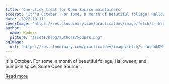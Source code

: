 ```yaml
---
title: 'One-click treat for Open Source maintainers'
excerpt: 'It''s October. For some, a month of beautiful foliage, Halloween, and pumpkin spice. Some Open Source...'
date: '2022-10-11'
coverImage: 'https://res.cloudinary.com/practicaldev/image/fetch/s--WshWhDWt--/c_imagga_scale,f_auto,fl_progressive,h_420,q_auto,w_1000/https://dev-to-uploads.s3.amazonaws.com/uploads/articles/aq9p8v4m5smkfpv2hvsi.png'
author:
  name: Koders
  picture: "assets/blog/authors/koders.png"
ogImage:
  url: 'https://res.cloudinary.com/practicaldev/image/fetch/s--WshWhDWt--/c_imagga_scale,f_auto,fl_progressive,h_420,q_auto,w_1000/https://dev-to-uploads.s3.amazonaws.com/uploads/articles/aq9p8v4m5smkfpv2hvsi.png'
---
```


It''s October. For some, a month of beautiful foliage, Halloween, and pumpkin spice. Some Open Source...

[Read more](https://dev.to/stackblitz/one-click-treat-for-open-source-maintainers-49f7)

